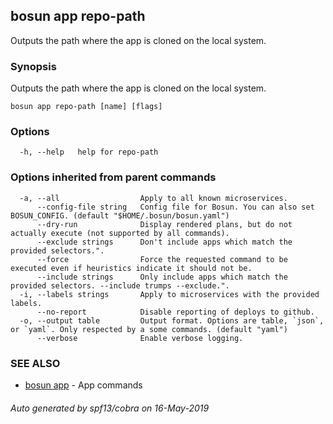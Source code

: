 ## bosun app repo-path

Outputs the path where the app is cloned on the local system.

### Synopsis

Outputs the path where the app is cloned on the local system.

```
bosun app repo-path [name] [flags]
```

### Options

```
  -h, --help   help for repo-path
```

### Options inherited from parent commands

```
  -a, --all                  Apply to all known microservices.
      --config-file string   Config file for Bosun. You can also set BOSUN_CONFIG. (default "$HOME/.bosun/bosun.yaml")
      --dry-run              Display rendered plans, but do not actually execute (not supported by all commands).
      --exclude strings      Don't include apps which match the provided selectors.".
      --force                Force the requested command to be executed even if heuristics indicate it should not be.
      --include strings      Only include apps which match the provided selectors. --include trumps --exclude.".
  -i, --labels strings       Apply to microservices with the provided labels.
      --no-report            Disable reporting of deploys to github.
  -o, --output table         Output format. Options are table, `json`, or `yaml`. Only respected by a some commands. (default "yaml")
      --verbose              Enable verbose logging.
```

### SEE ALSO

* [bosun app](bosun_app.md)	 - App commands

###### Auto generated by spf13/cobra on 16-May-2019

